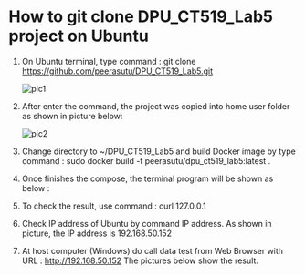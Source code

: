 # How to git clone DPU_CT519_Lab5 project on Ubuntu
1) On Ubuntu terminal, type command : git clone https://github.com/peerasutu/DPU_CT519_Lab5.git

   ![pic1](https://user-images.githubusercontent.com/51110675/183294551-abde695f-034a-401e-be6f-e0c8b06d34b7.png)
   
2) After enter the command, the project was copied into home user folder as shown in picture below:

   ![pic2](https://user-images.githubusercontent.com/51110675/183294508-2b188e5b-f52d-47a8-bb9d-2e83f9cca92b.png)
   
3) Change directory to ~/DPU_CT519_Lab5 and build Docker image by type command : sudo docker build -t peerasutu/dpu_ct519_lab5:latest .

   
  
4) Once finishes the compose, the terminal program will be shown as below :
   
   
   
5) To check the result, use command : curl 127.0.0.1 

   

6) Check IP address of Ubuntu by command IP address. As shown in picture, the IP address is 192.168.50.152 
   
   

7) At host computer (Windows) do call data test from Web Browser with URL : http://192.168.50.152 The pictures below show the result.
   
   
   
   
   
   
